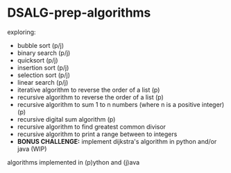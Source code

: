 # DSALG-prep-algorithms
exploring:
- bubble sort (p/j)
- binary search (p/j)
- quicksort (p/j)
- insertion sort (p/j)
- selection sort (p/j)
- linear search (p/j)
- iterative algorithm to reverse the order of a list (p)
- recursive algorithm to reverse the order of a list (p)
- recursive algorithm to sum 1 to n numbers (where n is a positive integer) (p)
- recursive digital sum algorithm (p)
- recursive algorithm to find greatest common divisor 
- recursive algorithm to print a range between to integers
- **BONUS CHALLENGE:** implement dijkstra's algorithm in python and/or java (WIP)   

algorithms implemented in (p)ython and (j)ava  
